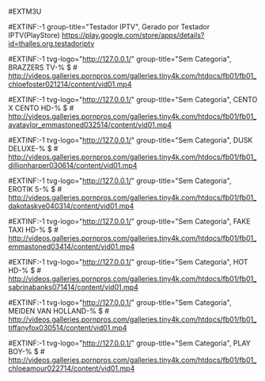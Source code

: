 #EXTM3U

#EXTINF:-1 group-title="Testador IPTV", Gerado por Testador IPTV(PlayStore)
https://play.google.com/store/apps/details?id=thalles.org.testadoriptv

#EXTINF:-1 tvg-logo="http://127.0.0.1/" group-title="Sem Categoria", BRAZZERS TV-% $ #
http://videos.galleries.pornpros.com/galleries.tiny4k.com/htdocs/fb01/fb01_chloefoster021214/content/vid01.mp4

#EXTINF:-1 tvg-logo="http://127.0.0.1/" group-title="Sem Categoria", CENTO X CENTO HD-% $ #
http://videos.galleries.pornpros.com/galleries.tiny4k.com/htdocs/fb01/fb01_avataylor_emmastoned032514/content/vid01.mp4

#EXTINF:-1 tvg-logo="http://127.0.0.1/" group-title="Sem Categoria", DUSK DELUXE-% $ #
http://videos.galleries.pornpros.com/galleries.tiny4k.com/htdocs/fb01/fb01_dillionharper030614/content/vid01.mp4

#EXTINF:-1 tvg-logo="http://127.0.0.1/" group-title="Sem Categoria", EROTIK 5-% $ #
http://videos.galleries.pornpros.com/galleries.tiny4k.com/htdocs/fb01/fb01_dakotaskye040314/content/vid01.mp4

#EXTINF:-1 tvg-logo="http://127.0.0.1/" group-title="Sem Categoria", FAKE TAXI HD-% $ #
http://videos.galleries.pornpros.com/galleries.tiny4k.com/htdocs/fb01/fb01_emmastoned03414/content/vid01.mp4

#EXTINF:-1 tvg-logo="http://127.0.0.1/" group-title="Sem Categoria", HOT HD-% $ #
http://videos.galleries.pornpros.com/galleries.tiny4k.com/htdocs/fb01/fb01_sabrinabanks071414/content/vid01.mp4

#EXTINF:-1 tvg-logo="http://127.0.0.1/" group-title="Sem Categoria", MEIDEN VAN HOLLAND-% $ #
http://videos.galleries.pornpros.com/galleries.tiny4k.com/htdocs/fb01/fb01_tiffanyfox030514/content/vid01.mp4

#EXTINF:-1 tvg-logo="http://127.0.0.1/" group-title="Sem Categoria", PLAY BOY-% $ #
http://videos.galleries.pornpros.com/galleries.tiny4k.com/htdocs/fb01/fb01_chloeamour022714/content/vid01.mp4



